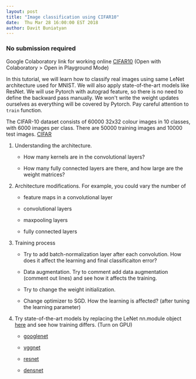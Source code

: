 ```yaml
---
layout: post
title: "Image classification using CIFAR10"
date:  Thu Mar 28 16:00:00 EST 2018
author: Davit Buniatyan
---
```


### No submission required
Google Colaboratory link for working online [CIFAR10](https://drive.google.com/file/d/1-fa0pYHhg-FKiWPWAGx03HO5k0Uq-0QQ/view?usp=sharing) (Open with Colaboratory > Open in Playground Mode)

In this tutorial, we will learn how to classify real images using same LeNet architecture used for MNIST. We will also apply state-of-the-art models like ResNet. We will use Pytorch with autograd feature, so there is no need to define the backward pass manually. We won't write the weight updates ourselves as everything will be covered by Pytorch. Pay careful attention to `train` function.

The CIFAR-10 dataset consists of 60000 32x32 colour images in 10 classes, with 6000 images per class. There are 50000 training images and 10000 test images. [CIFAR](https://www.cs.toronto.edu/~kriz/cifar.html)   

1. Understanding the architecture.

   - How many kernels are in the convolutional layers?

   - How many fully connected layers are there, and how large are the weight matrices?

2. Architecture modifications. For example, you could vary the number of

   - feature maps in a convolutional layer

   - convolutional layers

   - maxpooling layers

   - fully connected layers

3. Training process

   - Try to add batch-normalization layer after each convolution. How does it affect the learning and final classificaiton error?

   - Data augmentation. Try to comment add data augmentation (comment out lines) and see how it affects the training.

   - Try to change the weight initialization.

   - Change optimizer to SGD. How the learning is affected? (after tuning the learning parameter)

4. Try state-of-the-art models by replacing the LeNet nn.module object  [here](https://github.com/kuangliu/pytorch-cifar/tree/master/models) and see how training differs. (Turn on GPU)

   - [googlenet](https://www.cs.unc.edu/~wliu/papers/GoogLeNet.pdf)

   - [vggnet](https://arxiv.org/pdf/1409.1556.pdf)

   - [resnet](https://arxiv.org/pdf/1512.03385.pdf)

   - [densnet](https://arxiv.org/pdf/1608.06993.pdf)
